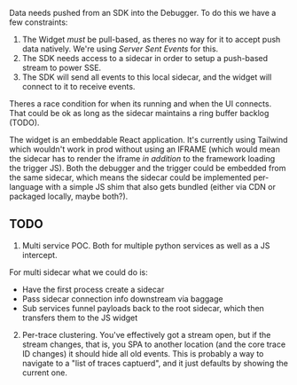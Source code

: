 Data needs pushed from an SDK into the Debugger. To do this we have a few constraints:

1. The Widget _must_ be pull-based, as theres no way for it to accept push data natively. We're using _Server Sent Events_ for this.
2. The SDK needs access to a sidecar in order to setup a push-based stream to power SSE. 
3. The SDK will send all events to this local sidecar, and the widget will connect to it to receive events.

Theres a race condition for when its running and when the UI connects. That could be ok as long as the sidecar maintains a ring buffer backlog (TODO).

The widget is an embeddable React application. It's currently using Tailwind which wouldn't work in prod without using an IFRAME (which would mean the sidecar has to render the iframe _in addition_ to the framework loading the trigger JS). Both the debugger and the trigger could be embedded from the same sidecar, which means the sidecar could be implemented per-language with a simple JS shim that also gets bundled (either via CDN or packaged locally, maybe both?).

## TODO

1. Multi service POC. Both for multiple python services as well as a JS intercept.

For multi sidecar what we could do is:

- Have the first process create a sidecar
- Pass sidecar connection info downstream via baggage
- Sub services funnel payloads back to the root sidecar, which then transfers them to the JS widget

2. Per-trace clustering. You've effectively got a stream open, but if the stream changes, that is, you SPA to another location (and the core trace ID changes) it should hide all old events. This is probably a way to navigate to a "list of traces captuerd", and it just defaults by showing the current one.
